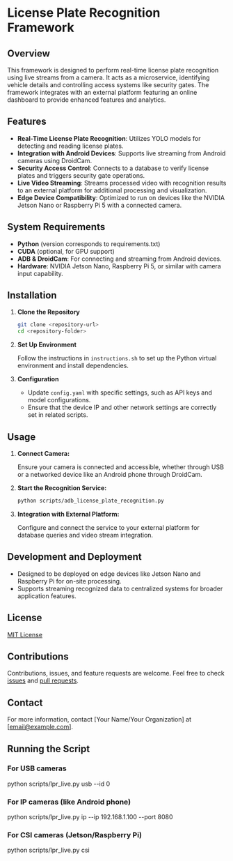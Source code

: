 # License Plate Recognition Framework

## Overview
This framework is designed to perform real-time license plate recognition using live streams from a camera. It acts as a microservice, identifying vehicle details and controlling access systems like security gates. The framework integrates with an external platform featuring an online dashboard to provide enhanced features and analytics.

## Features
- **Real-Time License Plate Recognition**: Utilizes YOLO models for detecting and reading license plates.
- **Integration with Android Devices**: Supports live streaming from Android cameras using DroidCam.
- **Security Access Control**: Connects to a database to verify license plates and triggers security gate operations.
- **Live Video Streaming**: Streams processed video with recognition results to an external platform for additional processing and visualization.
- **Edge Device Compatibility**: Optimized to run on devices like the NVIDIA Jetson Nano or Raspberry Pi 5 with a connected camera.

## System Requirements
- **Python** (version corresponds to requirements.txt)
- **CUDA** (optional, for GPU support)
- **ADB & DroidCam**: For connecting and streaming from Android devices.
- **Hardware**: NVIDIA Jetson Nano, Raspberry Pi 5, or similar with camera input capability.

## Installation

1. **Clone the Repository**

   ```bash
   git clone <repository-url>
   cd <repository-folder>
   ```

2. **Set Up Environment**
   
   Follow the instructions in `instructions.sh` to set up the Python virtual environment and install dependencies.

3. **Configuration**
   
   - Update `config.yaml` with specific settings, such as API keys and model configurations.
   - Ensure that the device IP and other network settings are correctly set in related scripts.

## Usage

1. **Connect Camera:** 
   
   Ensure your camera is connected and accessible, whether through USB or a networked device like an Android phone through DroidCam.

2. **Start the Recognition Service:**

   ```bash
   python scripts/adb_license_plate_recognition.py
   ```

3. **Integration with External Platform:**

   Configure and connect the service to your external platform for database queries and video stream integration.

## Development and Deployment

- Designed to be deployed on edge devices like Jetson Nano and Raspberry Pi for on-site processing.
- Supports streaming recognized data to centralized systems for broader application features.

## License
[MIT License](LICENSE)

## Contributions
Contributions, issues, and feature requests are welcome. Feel free to check [issues](https://github.com/your-repo/issues) and [pull requests](https://github.com/your-repo/pulls).

## Contact
For more information, contact [Your Name/Your Organization] at [email@example.com].


## Running the Script
### For USB cameras
python scripts/lpr_live.py usb --id 0

### For IP cameras (like Android phone)
python scripts/lpr_live.py ip --ip 192.168.1.100 --port 8080

### For CSI cameras (Jetson/Raspberry Pi)
python scripts/lpr_live.py csi